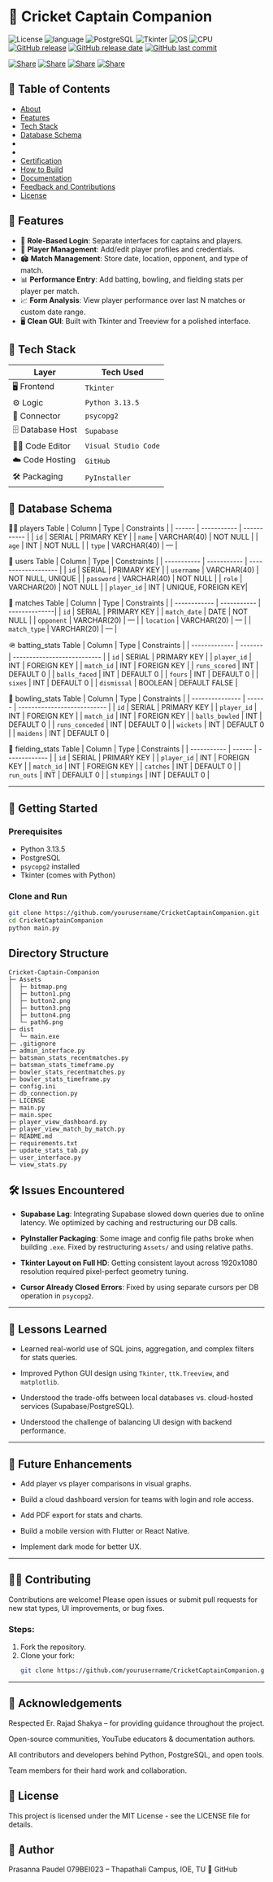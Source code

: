 # 🏏 Cricket Captain Companion

![License](https://img.shields.io/badge/License-MIT-blue.svg)
![language](https://img.shields.io/badge/language-python-3670A0)
![PostgreSQL](https://img.shields.io/badge/Database-PostgreSQL-blue)
![Tkinter](https://img.shields.io/badge/GUI-Tkinter-green)
![OS](https://img.shields.io/badge/OS-windows-0078D4)
![CPU](https://img.shields.io/badge/CPU-x64-FF8C00)
[![GitHub release](https://img.shields.io/github/v/release/prasannaexe/CricketCaptainCompanion)](#)
[![GitHub release date](https://img.shields.io/github/release-date/prasannaexe/CricketCaptainCompanion)](#)
[![GitHub last commit](https://img.shields.io/github/last-commit/prasannaexe/CricketCaptainCompanion)](#)



[![Share](https://img.shields.io/badge/share-000000?logo=x&logoColor=white)](https://x.com/intent/tweet?text=Check%20out%20this%20project%20on%20GitHub:%20https://github.com/prasannaexe/CricketCaptainCompanion)
[![Share](https://img.shields.io/badge/share-1877F2?logo=facebook&logoColor=white)](https://www.facebook.com/sharer/sharer.php?u=https://github.com/prasannaexe/CricketCaptainCompanion)
[![Share](https://img.shields.io/badge/share-FF4500?logo=reddit&logoColor=white)](https://www.reddit.com/submit?title=Check%20out%20this%20project%20on%20GitHub:%20https://github.com/prasannaexe/CricketCaptainCompanion)
[![Share](https://img.shields.io/badge/share-0088CC?logo=telegram&logoColor=white)](https://t.me/share/url?url=https://github.com/prasannaexe/CricketCaptainCompanion)





## 📃 Table of Contents
- [About](#-about)
- [Features](#-features) 
- [Tech Stack](#-tech-stack)
- [Database Schema](#database-schema)
- 
- 
- [Certification](#-certification)
- [How to Build](#-how-to-build)
- [Documentation](#-documentation)
- [Feedback and Contributions](#-feedback-and-contributions)
- [License](#-license)




## 📌 Features

- 🔐 **Role-Based Login**: Separate interfaces for captains and players.
- 👤 **Player Management**: Add/edit player profiles and credentials.
- 🏟️ **Match Management**: Store date, location, opponent, and type of match.
- 📊 **Performance Entry**: Add batting, bowling, and fielding stats per player per match.
- 📈 **Form Analysis**: View player performance over last N matches or custom date range.
- 🖥️ **Clean GUI**: Built with Tkinter and Treeview for a polished interface.



## 🧠 Tech Stack



| Layer         | Tech Used                                 |
|---------------|-------------------------------------------|
| 🖥️ Frontend   | `Tkinter`                                 |
| ⚙️ Logic      | `Python 3.13.5`                            |
| 🔌 Connector  | `psycopg2`          |
| 🗄️ Database Host  |  `Supabase`         |
| 🧑‍💻 Code Editor  | `Visual Studio Code`   |
| ☁️ Code Hosting  | `GitHub`              |
| 🛠️ Packaging     | `PyInstaller`         |



## 🧱 Database Schema

🧍‍♂️ players Table
| Column | Type        | Constraints |
| ------ | ----------- | ----------- |
| `id`   | SERIAL      | PRIMARY KEY |
| `name` | VARCHAR(40) | NOT NULL    |
| `age`  | INT         | NOT NULL    |
| `type` | VARCHAR(40) | —           |

👤 users Table
| Column      | Type        | Constraints          |
| ----------- | ----------- | ------------------- |
| `id`        | SERIAL      | PRIMARY KEY          |
| `username`  | VARCHAR(40) | NOT NULL, UNIQUE     |
| `password`  | VARCHAR(40) | NOT NULL            |
| `role`      | VARCHAR(20) | NOT NULL            |
| `player_id` | INT         | UNIQUE, FOREIGN KEY|

🏏 matches Table
| Column       | Type        | Constraints   |
| ------------ | ----------- | --------------|
| `id`         | SERIAL      | PRIMARY KEY  |
| `match_date` | DATE        | NOT NULL |
| `opponent`   | VARCHAR(20) | —           |
| `location`   | VARCHAR(20) | —             |
| `match_type` | VARCHAR(20) | —            |

🪖 batting_stats Table
| Column        | Type    | Constraints                 |
| ------------- | ------- | --------------------------- |
| `id`          | SERIAL  | PRIMARY KEY                 |
| `player_id`   | INT     | FOREIGN KEY |
| `match_id`    | INT     | FOREIGN KEY |
| `runs_scored` | INT     | DEFAULT 0                   |
| `balls_faced` | INT     | DEFAULT 0                   |
| `fours`       | INT     | DEFAULT 0                   |
| `sixes`       | INT     | DEFAULT 0                   |
| `dismissal`   | BOOLEAN | DEFAULT FALSE               |

🎯 bowling_stats Table
| Column          | Type   | Constraints                 |
| --------------- | ------ | --------------------------- |
| `id`            | SERIAL | PRIMARY KEY                 |
| `player_id`     | INT    | FOREIGN KEY  |
| `match_id`      | INT    | FOREIGN KEY  |
| `balls_bowled`  | INT    | DEFAULT 0                   |
| `runs_conceded` | INT    | DEFAULT 0                   |
| `wickets`       | INT    | DEFAULT 0                   |
| `maidens`       | INT    | DEFAULT 0                   |

🧤 fielding_stats Table
| Column      | Type   | Constraints  |
| ----------- | ------ | ------------- |
| `id`        | SERIAL | PRIMARY KEY   |
| `player_id` | INT    | FOREIGN KEY |
| `match_id`  | INT    | FOREIGN KEY  |
| `catches`   | INT    | DEFAULT 0   |
| `run_outs`  | INT    | DEFAULT 0    |
| `stumpings` | INT    | DEFAULT 0   |


---


## 🚀 Getting Started

### Prerequisites

- Python 3.13.5
- PostgreSQL
- `psycopg2` installed
- Tkinter (comes with Python)

### Clone and Run

```bash
git clone https://github.com/yourusername/CricketCaptainCompanion.git
cd CricketCaptainCompanion
python main.py
```

## Directory Structure
```
Cricket-Captain-Companion
├─ Assets
│  ├─ bitmap.png
│  ├─ button1.png
│  ├─ button2.png
│  ├─ button3.png
│  ├─ button4.png
│  └─ path6.png
├─ dist
│  └─ main.exe
├─ .gitignore
├─ admin_interface.py
├─ batsman_stats_recentmatches.py
├─ batsman_stats_timeframe.py
├─ bowler_stats_recentmatches.py
├─ bowler_stats_timeframe.py
├─ config.ini
├─ db_connection.py
├─ LICENSE
├─ main.py
├─ main.spec
├─ player_view_dashboard.py
├─ player_view_match_by_match.py
├─ README.md
├─ requirements.txt
├─ update_stats_tab.py
├─ user_interface.py
└─ view_stats.py
```
## 🛠️ Issues Encountered

- **Supabase Lag**: Integrating Supabase slowed down queries due to online latency. We optimized by caching and restructuring our DB calls.

- **PyInstaller Packaging**: Some image and config file paths broke when building `.exe`. Fixed by restructuring `Assets/` and using relative paths.

- **Tkinter Layout on Full HD**: Getting consistent layout across 1920x1080 resolution required pixel-perfect geometry tuning.

- **Cursor Already Closed Errors**: Fixed by using separate cursors per DB operation in `psycopg2`.

---

## 🧠 Lessons Learned

- Learned real-world use of SQL joins, aggregation, and complex filters for stats queries.

- Improved Python GUI design using `Tkinter`, `ttk.Treeview`, and `matplotlib`.

- Understood the trade-offs between local databases vs. cloud-hosted services (Supabase/PostgreSQL).

- Understood the challenge of balancing UI design with backend performance.

---

## 🎯 Future Enhancements

- Add player vs player comparisons in visual graphs.

- Build a cloud dashboard version for teams with login and role access.

- Add PDF export for stats and charts.

- Build a mobile version with Flutter or React Native.

- Implement dark mode for better UX.

---

## 🧑‍💻 Contributing

Contributions are welcome! Please open issues or submit pull requests for new stat types, UI improvements, or bug fixes.

### Steps:

1. Fork the repository.  
2. Clone your fork:
   ```bash
   git clone https://github.com/yourusername/CricketCaptainCompanion.git

---

## 🤝 Acknowledgements

Respected Er. Rajad Shakya – for providing guidance throughout the project.

Open-source communities, YouTube educators & documentation authors.

All contributors and developers behind Python, PostgreSQL, and open tools.

Team members for their hard work and collaboration.

## 📄 License

This project is licensed under the MIT License - see the LICENSE file for details.
## 👤 Author

Prasanna Paudel
079BEI023 – Thapathali Campus, IOE, TU
🔗 GitHub


  
